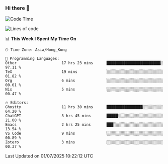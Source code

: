 ### Hi there 👋

<!--
**nicehiro/nicehiro** is a ✨ _special_ ✨ repository because its `README.md` (this file) appears on your GitHub profile.

Here are some ideas to get you started:

- 🔭 I’m currently working on ...
- 🌱 I’m currently learning ...
- 👯 I’m looking to collaborate on ...
- 🤔 I’m looking for help with ...
- 💬 Ask me about ...
- 📫 How to reach me: ...
- 😄 Pronouns: ...
- ⚡ Fun fact: ...
-->

<!--START_SECTION:waka-->
![Code Time](http://img.shields.io/badge/Code%20Time-766%20hrs%2040%20mins-blue)

![Lines of code](https://img.shields.io/badge/From%20Hello%20World%20I%27ve%20Written-1.7%20million%20lines%20of%20code-blue)

📊 **This Week I Spent My Time On** 

```text
🕑︎ Time Zone: Asia/Hong_Kong

💬 Programming Languages: 
Other                    17 hrs 23 mins      ████████████████████████░   97.11 % 
TeX                      19 mins             ░░░░░░░░░░░░░░░░░░░░░░░░░   01.82 % 
Org                      6 mins              ░░░░░░░░░░░░░░░░░░░░░░░░░   00.61 % 
Nix                      5 mins              ░░░░░░░░░░░░░░░░░░░░░░░░░   00.47 % 

🔥 Editors: 
Ghostty                  11 hrs 30 mins      ████████████████░░░░░░░░░   64.20 % 
ChatGPT                  3 hrs 45 mins       █████░░░░░░░░░░░░░░░░░░░░   21.00 % 
Emacs                    2 hrs 25 mins       ███░░░░░░░░░░░░░░░░░░░░░░   13.54 % 
VS Code                  9 mins              ░░░░░░░░░░░░░░░░░░░░░░░░░   00.89 % 
Zotero                   3 mins              ░░░░░░░░░░░░░░░░░░░░░░░░░   00.37 % 
```


 Last Updated on 01/07/2025 10:22:12 UTC
<!--END_SECTION:waka-->
